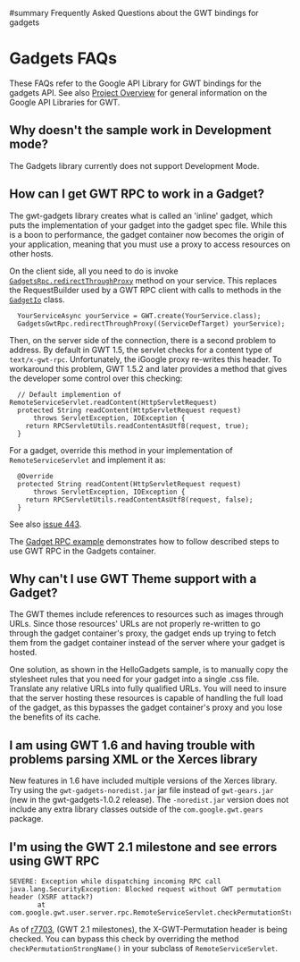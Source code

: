 ﻿#summary Frequently Asked Questions about the GWT bindings for gadgets

# Gadgets  FAQs #

These FAQs refer to the Google API Library for GWT bindings for the gadgets API.  See also [Project Overview](Overview.md) for general information on the Google API Libraries for GWT.



## Why doesn't the sample work in Development mode? ##

The Gadgets library currently does not support Development Mode.

## How can I get GWT RPC to work in a Gadget? ##

The gwt-gadgets library creates what is called an 'inline' gadget, which puts the implementation of your gadget into the gadget spec file.  While this is a boon to performance, the gadget container now becomes the origin of your application, meaning that you must use a proxy to access resources on other hosts.

On the client side, all you need to do is invoke [`GadgetsRpc.redirectThroughProxy`](http://gwt-google-apis.googlecode.com/svn/javadoc/gadgets/1.2/com/google/gwt/gadgets/client/gwtrpc/GadgetsGwtRpc.html#redirectThroughProxy(com.google.gwt.user.client.rpc.ServiceDefTarget)) method on your service. This replaces the RequestBuilder used by a GWT RPC client with calls to methods in the [`GadgetIo`](http://gwt-google-apis.googlecode.com/svn/javadoc/gadgets/1.2/com/google/gwt/gadgets/client/io/GadgetsIo.html) class.

```
  YourServiceAsync yourService = GWT.create(YourService.class);
  GadgetsGwtRpc.redirectThroughProxy((ServiceDefTarget) yourService);
```

Then, on the server side of the connection, there is a second problem to address.  By default in GWT 1.5, the servlet checks for a content type of `text/x-gwt-rpc`.  Unfortunately, the iGoogle proxy re-writes this header.  To workaround this problem, GWT 1.5.2 and later provides a method that gives the developer some control over this checking:

```
  // Default implemention of RemoteServiceServlet.readContent(HttpServletRequest)
  protected String readContent(HttpServletRequest request)
      throws ServletException, IOException {
    return RPCServletUtils.readContentAsUtf8(request, true);
  }
```


For a gadget, override this method in your implementation of `RemoteServiceServlet` and implement it as:

```
  @Override
  protected String readContent(HttpServletRequest request)
      throws ServletException, IOException {
    return RPCServletUtils.readContentAsUtf8(request, false);
  }
```

See also [issue 443](http://code.google.com/p/gwt-google-apis/issues/detail?id=443).

The [Gadget RPC example](http://code.google.com/p/gwt-google-apis/source/browse/#svn/trunk/gadgets/samples/gadgetrpc/src/com/google/gwt/gadgets/sample/gadgetrpc) demonstrates how to follow described steps to use GWT RPC in the Gadgets container.

## Why can't I use GWT Theme support with a Gadget? ##

The GWT themes include references to resources such as images through URLs.  Since those resources' URLs are not properly re-written to go through the gadget container's proxy, the gadget ends up trying to fetch them from the gadget container instead of the server where your gadget is hosted.

One solution, as shown in the HelloGadgets sample, is to manually copy the stylesheet rules that you need for your gadget into a single .css file.  Translate any relative URLs into fully qualified URLs.  You will need to insure that the server hosting these resources is capable of handling the full load of the gadget, as this bypasses the gadget container's proxy and you lose the benefits of its cache.

## I am using GWT 1.6 and having trouble with problems parsing XML or the Xerces library ##

New features in 1.6 have included multiple versions of the Xerces library.  Try using the `gwt-gadgets-noredist.jar` jar file instead of `gwt-gears.jar` (new in the gwt-gadgets-1.0.2 release).  The `-noredist.jar` version does not include any extra library classes outside of the `com.google.gwt.gears` package.

## I'm using the GWT 2.1 milestone and see errors using GWT RPC ##

```
SEVERE: Exception while dispatching incoming RPC call
java.lang.SecurityException: Blocked request without GWT permutation header (XSRF attack?)
       at
com.google.gwt.user.server.rpc.RemoteServiceServlet.checkPermutationStrongName(RemoteServiceServlet.java:250)
```

As of [r7703](https://code.google.com/p/gwt-google-apis/source/detail?r=7703), (GWT 2.1 milestones), the X-GWT-Permutation header is being checked.  You can bypass this check by  overriding the method `checkPermutationStrongName()` in your subclass of `RemoteServiceServlet`.